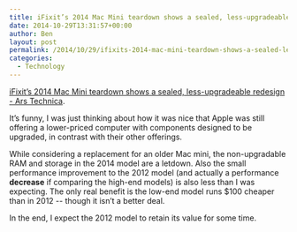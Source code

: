 ```yaml
---
title: iFixit’s 2014 Mac Mini teardown shows a sealed, less-upgradeable redesign
date: 2014-10-29T13:31:57+00:00
author: Ben
layout: post
permalink: /2014/10/29/ifixits-2014-mac-mini-teardown-shows-a-sealed-less-upgradeable-redesign/
categories:
  - Technology
---
```

[iFixit’s 2014 Mac Mini teardown shows a sealed, less-upgradeable redesign - Ars Technica](http://arstechnica.com/apple/2014/10/ifixits-2014-mac-mini-teardown-shows-a-sealed-less-upgradeable-redesign/).

It&#8217;s funny, I was just thinking about how it was nice that Apple was still offering a lower-priced computer with components designed to be upgraded, in contrast with their other offerings. 

While considering a replacement for an older Mac mini, the non-upgradable RAM and storage in the 2014 model are a letdown. Also the small performance improvement to the 2012 model (and actually a performance **decrease** if comparing the high-end models) is also less than I was expecting. The only real benefit is the low-end model runs $100 cheaper than in 2012 -- though it isn&#8217;t a better deal.

In the end, I expect the 2012 model to retain its value for some time.